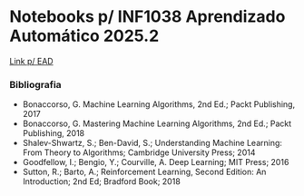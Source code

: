 # Notebooks p/ INF1038 Aprendizado Automático 2025.2
[Link p/ EAD](https://ead.puc-rio.br/course/view.php?id=106583)


### Bibliografia
* Bonaccorso, G. Machine Learning Algorithms, 2nd Ed.; Packt Publishing, 2017
* Bonaccorso, G. Mastering Machine Learning Algorithms, 2nd Ed.; Packt Publishing, 2018
* Shalev-Shwartz, S.; Ben-David, S.; Understanding Machine Learning: From Theory to Algorithms; Cambridge University Press; 2014
* Goodfellow, I.; Bengio, Y.; Courville, A. Deep Learning; MIT Press; 2016
* Sutton, R.; Barto, A.; Reinforcement Learning, Second Edition: An Introduction; 2nd Ed; Bradford Book; 2018
